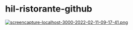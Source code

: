 # hil-ristorante-github

[![screencapture-localhost-3000-2022-02-11-09-17-41.png](https://i.postimg.cc/Fsz6m8Cw/screencapture-localhost-3000-2022-02-11-09-17-41.png)](https://postimg.cc/ykqjyQHT)

<!-- A Git repository for the Coursera course "Front-End Web UI Frameworks and Tools: Bootstrap 4"

See https://www.coursera.org/learn/bootstrap-4/ for more details.
 -->
